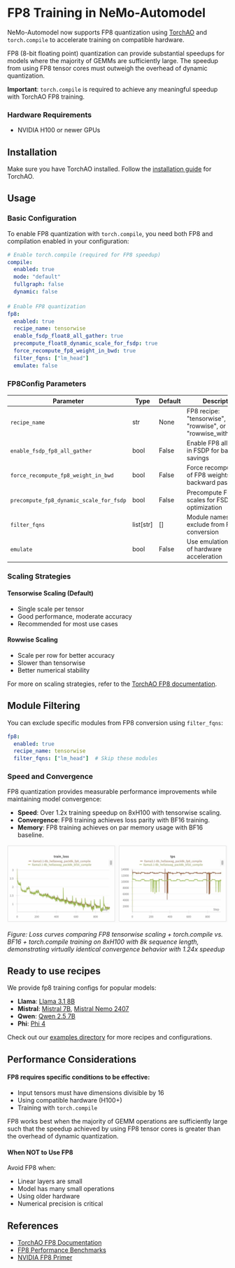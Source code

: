 # FP8 Training in NeMo-Automodel

NeMo-Automodel now supports FP8 quantization using [TorchAO](https://github.com/pytorch/ao) and `torch.compile` to accelerate training on compatible hardware.

FP8 (8-bit floating point) quantization can provide substantial speedups for models where the majority of GEMMs are sufficiently large. The speedup from using FP8 tensor cores must outweigh the overhead of dynamic quantization.

**Important**: `torch.compile` is required to achieve any meaningful speedup with TorchAO FP8 training.

### Hardware Requirements

- NVIDIA H100 or newer GPUs

## Installation

Make sure you have TorchAO installed. Follow the [installation guide](https://github.com/pytorch/ao?tab=readme-ov-file#-installation) for TorchAO.

## Usage

### Basic Configuration

To enable FP8 quantization with `torch.compile`, you need both FP8 and compilation enabled in your configuration:

```yaml
# Enable torch.compile (required for FP8 speedup)
compile:
  enabled: true
  mode: "default"
  fullgraph: false
  dynamic: false

# Enable FP8 quantization
fp8:
  enabled: true
  recipe_name: tensorwise
  enable_fsdp_float8_all_gather: true
  precompute_float8_dynamic_scale_for_fsdp: true
  force_recompute_fp8_weight_in_bwd: true
  filter_fqns: ["lm_head"]
  emulate: false
```

### FP8Config Parameters

| Parameter | Type | Default | Description |
|-----------|------|---------|-------------|
| `recipe_name` | str | None | FP8 recipe: "tensorwise", "rowwise", or "rowwise_with_gw_hp" |
| `enable_fsdp_fp8_all_gather` | bool | False | Enable FP8 all-gather in FSDP for bandwidth savings |
| `force_recompute_fp8_weight_in_bwd` | bool | False | Force recomputation of FP8 weights in backward pass |
| `precompute_fp8_dynamic_scale_for_fsdp` | bool | False | Precompute FP8 scales for FSDP optimization |
| `filter_fqns` | list[str] | [] | Module names to exclude from FP8 conversion |
| `emulate` | bool | False | Use emulation instead of hardware acceleration |

### Scaling Strategies

#### Tensorwise Scaling (Default)
- Single scale per tensor
- Good performance, moderate accuracy
- Recommended for most use cases


#### Rowwise Scaling
- Scale per row for better accuracy
- Slower than tensorwise
- Better numerical stability


For more on scaling strategies, refer to the [TorchAO FP8 documentation](https://github.com/pytorch/ao/tree/main/torchao/float8).

## Module Filtering

You can exclude specific modules from FP8 conversion using `filter_fqns`:

```yaml
fp8:
  enabled: true
  recipe_name: tensorwise
  filter_fqns: ["lm_head"]  # Skip these modules
```

### Speed and Convergence

FP8 quantization provides measurable performance improvements while maintaining model convergence:

- **Speed**: Over 1.2x training speedup on 8xH100 with tensorwise scaling.
- **Convergence**: FP8 training achieves loss parity with BF16 training.
- **Memory**: FP8 training achieves on par memory usage with BF16 baseline.

![FP8 Convergence Comparison](fp8_convergence.jpg)

*Figure: Loss curves comparing FP8 tensorwise scaling + torch.compile vs. BF16 + torch.compile training on 8xH100 with 8k sequence length, demonstrating virtually identical convergence behavior with 1.24x speedup*

## Ready to use recipes
We provide fp8 training configs for popular models:

- **Llama**: [Llama 3.1 8B](https://github.com/NVIDIA/NeMo-Automodel/blob/main/examples/llm_finetune/llama/llama3_1_8b_hellaswag_fp8.yaml)
- **Mistral**: [Mistral 7B](https://github.com/NVIDIA/NeMo-Automodel/blob/main/examples/llm_finetune/mistral/mistral_7b_hellaswag_fp8.yaml), [Mistral Nemo 2407](https://github.com/NVIDIA/NeMo-Automodel/blob/main/examples/llm_finetune/mistral/mistral_nemo_2407_hellaswag_fp8.yaml) 
- **Qwen**: [Qwen 2.5 7B](https://github.com/NVIDIA/NeMo-Automodel/blob/main/examples/llm_finetune/qwen/qwen2_5_7b_hellaswag_fp8.yaml)
- **Phi**: [Phi 4](https://github.com/NVIDIA/NeMo-Automodel/blob/main/examples/llm_finetune/phi/phi_4_hellaswag_fp8.yaml)

Check out our [examples directory](https://github.com/NVIDIA/NeMo-Automodel/tree/main/examples/llm_finetune/) for more recipes and configurations.


## Performance Considerations

#### FP8 requires specific conditions to be effective:
- Input tensors must have dimensions divisible by 16 
- Using compatible hardware (H100+)
- Training with `torch.compile`

FP8 works best when the majority of GEMM operations are sufficiently large such that the speedup achieved by using FP8 tensor cores is greater than the overhead of dynamic quantization.

#### When NOT to Use FP8

Avoid FP8 when:
- Linear layers are small
- Model has many small operations
- Using older hardware
- Numerical precision is critical



## References

- [TorchAO FP8 Documentation](https://github.com/pytorch/ao/tree/main/torchao/float8)
- [FP8 Performance Benchmarks](https://github.com/pytorch/ao/tree/main/torchao/float8#performance)
- [NVIDIA FP8 Primer](https://docs.nvidia.com/deeplearning/transformer-engine/user-guide/examples/fp8_primer.html) 